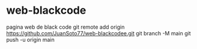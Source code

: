 # web-blackcode
pagina web de black code
git remote add origin https://github.com/JuanSoto77/web-blackcodee.git
git branch -M main
git push -u origin main
